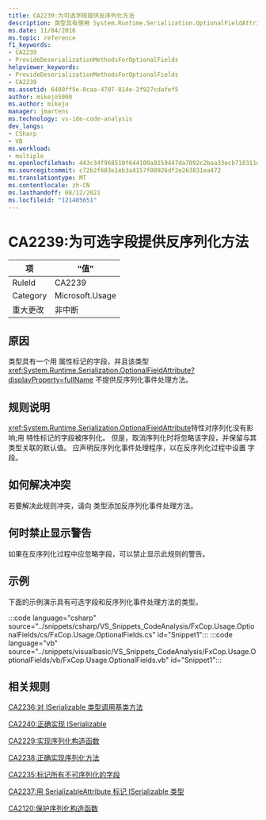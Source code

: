 ```yaml
---
title: CA2239:为可选字段提供反序列化方法
description: 类型具有使用 System.Runtime.Serialization.OptionalFieldAttribute 属性标记的字段，并且该类型不提供反序列化事件处理方法。
ms.date: 11/04/2016
ms.topic: reference
f1_keywords:
- CA2239
- ProvideDeserializationMethodsForOptionalFields
helpviewer_keywords:
- ProvideDeserializationMethodsForOptionalFields
- CA2239
ms.assetid: 6480ff5e-0caa-4707-814e-2f927cdafef5
author: mikejo5000
ms.author: mikejo
manager: jmartens
ms.technology: vs-ide-code-analysis
dev_langs:
- CSharp
- VB
ms.workload:
- multiple
ms.openlocfilehash: 443c34f968510f644100a9159447da7092c2baa33ecb718311eade4d5a507e0a
ms.sourcegitcommit: c72b2f603e1eb3a4157f00926df2e263831ea472
ms.translationtype: MT
ms.contentlocale: zh-CN
ms.lasthandoff: 08/12/2021
ms.locfileid: "121405651"
---
```

# <a name="ca2239-provide-deserialization-methods-for-optional-fields"></a>CA2239:为可选字段提供反序列化方法

|项|“值”|
|-|-|
|RuleId|CA2239|
|Category|Microsoft.Usage|
|重大更改|非中断|

## <a name="cause"></a>原因
类型具有一个用 属性标记的字段，并且该类型 <xref:System.Runtime.Serialization.OptionalFieldAttribute?displayProperty=fullName> 不提供反序列化事件处理方法。

## <a name="rule-description"></a>规则说明
<xref:System.Runtime.Serialization.OptionalFieldAttribute>特性对序列化没有影响;用 特性标记的字段被序列化。 但是，取消序列化时将忽略该字段，并保留与其类型关联的默认值。 应声明反序列化事件处理程序，以在反序列化过程中设置 字段。

## <a name="how-to-fix-violations"></a>如何解决冲突
若要解决此规则冲突，请向 类型添加反序列化事件处理方法。

## <a name="when-to-suppress-warnings"></a>何时禁止显示警告
如果在反序列化过程中应忽略字段，可以禁止显示此规则的警告。

## <a name="example"></a>示例
下面的示例演示具有可选字段和反序列化事件处理方法的类型。

:::code language="csharp" source="../snippets/csharp/VS_Snippets_CodeAnalysis/FxCop.Usage.OptionalFields/cs/FxCop.Usage.OptionalFields.cs" id="Snippet1":::
:::code language="vb" source="../snippets/visualbasic/VS_Snippets_CodeAnalysis/FxCop.Usage.OptionalFields/vb/FxCop.Usage.OptionalFields.vb" id="Snippet1":::

## <a name="related-rules"></a>相关规则
[CA2236:对 ISerializable 类型调用基类方法](../code-quality/ca2236.md)

[CA2240:正确实现 ISerializable](../code-quality/ca2240.md)

[CA2229:实现序列化构造函数](/dotnet/fundamentals/code-analysis/quality-rules/ca2229)

[CA2238:正确实现序列化方法](../code-quality/ca2238.md)

[CA2235:标记所有不可序列化的字段](/dotnet/fundamentals/code-analysis/quality-rules/ca2235)

[CA2237:用 SerializableAttribute 标记 ISerializable 类型](/dotnet/fundamentals/code-analysis/quality-rules/ca2237)

[CA2120:保护序列化构造函数](../code-quality/ca2120.md)
